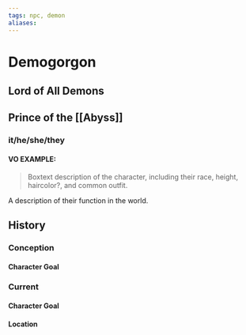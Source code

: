 ```yaml
---
tags: npc, demon
aliases:
---
```

# Demogorgon
## Lord of All Demons
## Prince of the [[Abyss]]
### it/he/she/they
#### VO EXAMPLE:

> Boxtext description of the character, including their race, height, haircolor?, and common outfit.

A description of their function in the world.
## History
### Conception
#### Character Goal
### Current
#### Character Goal
#### Location